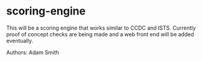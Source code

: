 scoring-engine
==============

This will be a scoring engine that works similar to CCDC and ISTS.
Currently proof of concept checks are being made and a web front end will be added eventually.

Authors: Adam Smith
